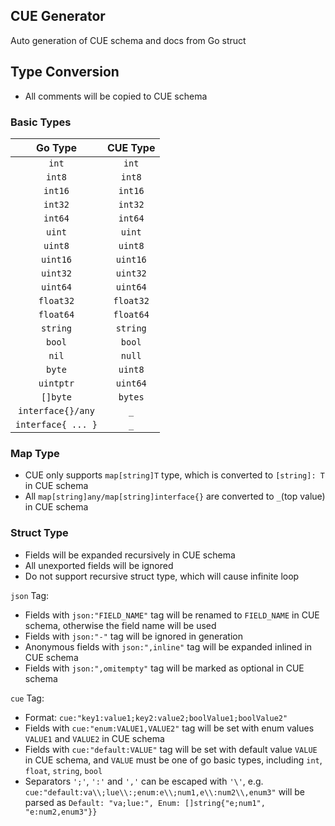 ## CUE Generator

Auto generation of CUE schema and docs from Go struct

## Type Conversion

- All comments will be copied to CUE schema

### Basic Types

|      Go Type       | CUE Type  |
|:------------------:|:---------:|
|       `int`        |   `int`   |
|       `int8`       |  `int8`   |
|      `int16`       |  `int16`  |
|      `int32`       |  `int32`  |
|      `int64`       |  `int64`  |
|       `uint`       |  `uint`   |
|      `uint8`       |  `uint8`  |
|      `uint16`      | `uint16`  |
|      `uint32`      | `uint32`  |
|      `uint64`      | `uint64`  |
|     `float32`      | `float32` |
|     `float64`      | `float64` |
|      `string`      | `string`  |
|       `bool`       |  `bool`   |
|       `nil`        |  `null`   |
|       `byte`       |  `uint8`  |
|     `uintptr`      | `uint64`  |
|      `[]byte`      |  `bytes`  |
| `interface{}/any`  |    `_`    |
| `interface{ ... }` |    `_`    |

### Map Type

- CUE only supports `map[string]T` type, which is converted to `[string]: T` in CUE schema
- All `map[string]any/map[string]interface{}` are converted to `_`(top value) in CUE schema

### Struct Type

- Fields will be expanded recursively in CUE schema
- All unexported fields will be ignored
- Do not support recursive struct type, which will cause infinite loop

`json` Tag:

- Fields with `json:"FIELD_NAME"` tag will be renamed to `FIELD_NAME` in CUE schema, otherwise the field name will be
  used
- Fields with `json:"-"` tag will be ignored in generation
- Anonymous fields with `json:",inline"` tag will be expanded inlined in CUE schema
- Fields with `json:",omitempty"` tag will be marked as optional in CUE schema

`cue` Tag:

- Format: `cue:"key1:value1;key2:value2;boolValue1;boolValue2"`
- Fields with `cue:"enum:VALUE1,VALUE2"` tag will be set with enum values `VALUE1` and `VALUE2` in CUE schema
- Fields with `cue:"default:VALUE"` tag will be set with default value `VALUE` in CUE schema, and `VALUE` must be one of
  go basic types, including `int`, `float`, `string`, `bool`
- Separators `';'`, `':'` and `','` can be escaped with `'\'`, e.g. `cue:"default:va\\;lue\\:;enum:e\\;num1,e\\:num2\\,enum3"` will
  be parsed as `Default: "va;lue:", Enum: []string{"e;num1", "e:num2,enum3"}}`

